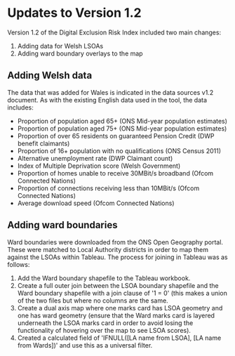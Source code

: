 # Updates to Version 1.2

Version 1.2 of the Digital Exclusion Risk Index included two main changes:
1. Adding data for Welsh LSOAs
2. Adding ward boundary overlays to the map

## Adding Welsh data

The data that was added for Wales is indicated in the data sources v1.2 document. As with the existing English data used in the tool, the data includes:
* Proportion of population aged 65+ (ONS Mid-year population estimates)
* Proportion of population aged 75+ (ONS Mid-year population estimates)
* Proportion of over 65 residents on guaranteed Pension Credit (DWP benefit claimants)
* Proportion of 16+ population with no qualifications (ONS Census 2011)
* Alternative unemployment rate (DWP Claimant count)
* Index of Multiple Deprivation score (Welsh Government)
* Proportion of homes unable to receive 30MBit/s broadband (Ofcom Connected Nations)
* Proportion of connections receiving less than 10MBit/s (Ofcom Connected Nations)
* Average download speed (Ofcom Connected Nations)

## Adding ward boundaries

Ward boundaries were downloaded from the ONS Open Geography portal. These were matched to Local Authority districts in order to map them against the LSOAs within Tableau. The process for joining in Tableau was as follows:
1. Add the Ward boundary shapefile to the Tableau workbook.
2. Create a full outer join between the LSOA boundary shapefile and the Ward boundary shapefile with a join clause of '1 = 0' (this makes a union of the two files but where no columns are the same.
3. Create a dual axis map where one marks card has LSOA geometry and one has ward geometry (ensure that the Ward marks card is layered underneath the LSOA marks card in order to avoid losing the functionality of hovering over the map to see LSOA scores).
4. Created a calculated field of 'IFNULL([LA name from LSOA], [LA name from Wards])' and use this as a universal filter.
